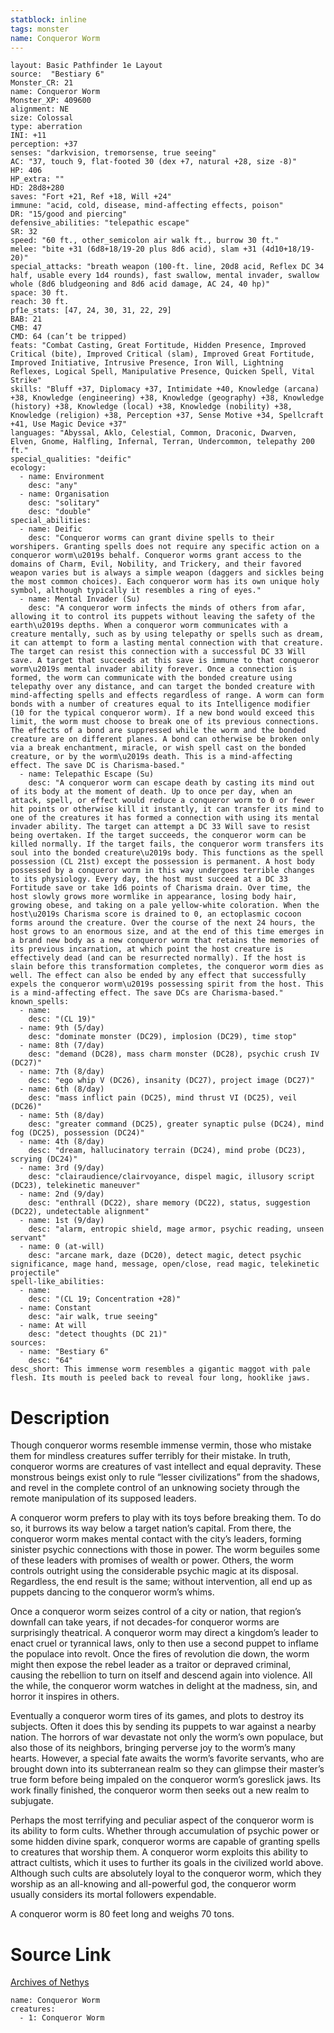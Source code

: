 ```yaml
---
statblock: inline
tags: monster
name: Conqueror Worm
---
```

```statblock
layout: Basic Pathfinder 1e Layout
source:  "Bestiary 6"
Monster_CR: 21
name: Conqueror Worm
Monster_XP: 409600
alignment: NE
size: Colossal
type: aberration
INI: +11
perception: +37
senses: "darkvision, tremorsense, true seeing"
AC: "37, touch 9, flat-footed 30 (dex +7, natural +28, size -8)"
HP: 406
HP_extra: ""
HD: 28d8+280
saves: "Fort +21, Ref +18, Will +24"
immune: "acid, cold, disease, mind-affecting effects, poison"
DR: "15/good and piercing"
defensive_abilities: "telepathic escape"
SR: 32
speed: "60 ft., other_semicolon air walk ft., burrow 30 ft."
melee: "bite +31 (6d8+18/19-20 plus 8d6 acid), slam +31 (4d10+18/19-20)"
special_attacks: "breath weapon (100-ft. line, 20d8 acid, Reflex DC 34 half, usable every 1d4 rounds), fast swallow, mental invader, swallow whole (8d6 bludgeoning and 8d6 acid damage, AC 24, 40 hp)"
space: 30 ft.
reach: 30 ft.
pf1e_stats: [47, 24, 30, 31, 22, 29]
BAB: 21
CMB: 47
CMD: 64 (can’t be tripped)
feats: "Combat Casting, Great Fortitude, Hidden Presence, Improved Critical (bite), Improved Critical (slam), Improved Great Fortitude, Improved Initiative, Intrusive Presence, Iron Will, Lightning Reflexes, Logical Spell, Manipulative Presence, Quicken Spell, Vital Strike"
skills: "Bluff +37, Diplomacy +37, Intimidate +40, Knowledge (arcana) +38, Knowledge (engineering) +38, Knowledge (geography) +38, Knowledge (history) +38, Knowledge (local) +38, Knowledge (nobility) +38, Knowledge (religion) +38, Perception +37, Sense Motive +34, Spellcraft +41, Use Magic Device +37"
languages: "Abyssal, Aklo, Celestial, Common, Draconic, Dwarven, Elven, Gnome, Halfling, Infernal, Terran, Undercommon, telepathy 200 ft."
special_qualities: "deific"
ecology:
  - name: Environment
    desc: "any"
  - name: Organisation
    desc: "solitary"
    desc: "double"
special_abilities:
  - name: Deific
    desc: "Conqueror worms can grant divine spells to their worshipers. Granting spells does not require any specific action on a conqueror worm\u2019s behalf. Conqueror worms grant access to the domains of Charm, Evil, Nobility, and Trickery, and their favored weapon varies but is always a simple weapon (daggers and sickles being the most common choices). Each conqueror worm has its own unique holy symbol, although typically it resembles a ring of eyes."
  - name: Mental Invader (Su)
    desc: "A conqueror worm infects the minds of others from afar, allowing it to control its puppets without leaving the safety of the earth\u2019s depths. When a conqueror worm communicates with a creature mentally, such as by using telepathy or spells such as dream, it can attempt to form a lasting mental connection with that creature. The target can resist this connection with a successful DC 33 Will save. A target that succeeds at this save is immune to that conqueror worm\u2019s mental invader ability forever. Once a connection is formed, the worm can communicate with the bonded creature using telepathy over any distance, and can target the bonded creature with mind-affecting spells and effects regardless of range. A worm can form bonds with a number of creatures equal to its Intelligence modifier (10 for the typical conqueror worm). If a new bond would exceed this limit, the worm must choose to break one of its previous connections. The effects of a bond are suppressed while the worm and the bonded creature are on different planes. A bond can otherwise be broken only via a break enchantment, miracle, or wish spell cast on the bonded creature, or by the worm\u2019s death. This is a mind-affecting effect. The save DC is Charisma-based."
  - name: Telepathic Escape (Su)
    desc: "A conqueror worm can escape death by casting its mind out of its body at the moment of death. Up to once per day, when an attack, spell, or effect would reduce a conqueror worm to 0 or fewer hit points or otherwise kill it instantly, it can transfer its mind to one of the creatures it has formed a connection with using its mental invader ability. The target can attempt a DC 33 Will save to resist being overtaken. If the target succeeds, the conqueror worm can be killed normally. If the target fails, the conqueror worm transfers its soul into the bonded creature\u2019s body. This functions as the spell possession (CL 21st) except the possession is permanent. A host body possessed by a conqueror worm in this way undergoes terrible changes to its physiology. Every day, the host must succeed at a DC 33 Fortitude save or take 1d6 points of Charisma drain. Over time, the host slowly grows more wormlike in appearance, losing body hair, growing obese, and taking on a pale yellow-white coloration. When the host\u2019s Charisma score is drained to 0, an ectoplasmic cocoon forms around the creature. Over the course of the next 24 hours, the host grows to an enormous size, and at the end of this time emerges in a brand new body as a new conqueror worm that retains the memories of its previous incarnation, at which point the host creature is effectively dead (and can be resurrected normally). If the host is slain before this transformation completes, the conqueror worm dies as well. The effect can also be ended by any effect that successfully expels the conqueror worm\u2019s possessing spirit from the host. This is a mind-affecting effect. The save DCs are Charisma-based."
known_spells:
  - name:
    desc: "(CL 19)"
  - name: 9th (5/day)
    desc: "dominate monster (DC29), implosion (DC29), time stop"
  - name: 8th (7/day)
    desc: "demand (DC28), mass charm monster (DC28), psychic crush IV (DC27)"
  - name: 7th (8/day)
    desc: "ego whip V (DC26), insanity (DC27), project image (DC27)"
  - name: 6th (8/day)
    desc: "mass inflict pain (DC25), mind thrust VI (DC25), veil (DC26)"
  - name: 5th (8/day)
    desc: "greater command (DC25), greater synaptic pulse (DC24), mind fog (DC25), possession (DC24)"
  - name: 4th (8/day)
    desc: "dream, hallucinatory terrain (DC24), mind probe (DC23), scrying (DC24)"
  - name: 3rd (9/day)
    desc: "clairaudience/clairvoyance, dispel magic, illusory script (DC23), telekinetic maneuver"
  - name: 2nd (9/day)
    desc: "enthrall (DC22), share memory (DC22), status, suggestion (DC22), undetectable alignment"
  - name: 1st (9/day)
    desc: "alarm, entropic shield, mage armor, psychic reading, unseen servant"
  - name: 0 (at-will)
    desc: "arcane mark, daze (DC20), detect magic, detect psychic significance, mage hand, message, open/close, read magic, telekinetic projectile"
spell-like_abilities:
  - name:
    desc: "(CL 19; Concentration +28)"
  - name: Constant
    desc: "air walk, true seeing"
  - name: At will
    desc: "detect thoughts (DC 21)"
sources:
  - name: "Bestiary 6"
    desc: "64"
desc_short: This immense worm resembles a gigantic maggot with pale flesh. Its mouth is peeled back to reveal four long, hooklike jaws.
```
# Description
Though conqueror worms resemble immense vermin, those who mistake them for mindless creatures suffer terribly for their mistake. In truth, conqueror worms are creatures of vast intellect and equal depravity. These monstrous beings exist only to rule “lesser civilizations” from the shadows, and revel in the complete control of an unknowing society through the remote manipulation of its supposed leaders. 

A conqueror worm prefers to play with its toys before breaking them. To do so, it burrows its way below a target nation’s capital. From there, the conqueror worm makes mental contact with the city’s leaders, forming sinister psychic connections with those in power. The worm beguiles some of these leaders with promises of wealth or power. Others, the worm controls outright using the considerable psychic magic at its disposal. Regardless, the end result is the same; without intervention, all end up as puppets dancing to the conqueror worm’s whims. 

Once a conqueror worm seizes control of a city or nation, that region’s downfall can take years, if not decades-for conqueror worms are surprisingly theatrical. A conqueror worm may direct a kingdom’s leader to enact cruel or tyrannical laws, only to then use a second puppet to inflame the populace into revolt. Once the fires of revolution die down, the worm might then expose the rebel leader as a traitor or depraved criminal, causing the rebellion to turn on itself and descend again into violence. All the while, the conqueror worm watches in delight at the madness, sin, and horror it inspires in others. 

Eventually a conqueror worm tires of its games, and plots to destroy its subjects. Often it does this by sending its puppets to war against a nearby nation. The horrors of war devastate not only the worm’s own populace, but also those of its neighbors, bringing perverse joy to the worm’s many hearts. However, a special fate awaits the worm’s favorite servants, who are brought down into its subterranean realm so they can glimpse their master’s true form before being impaled on the conqueror worm’s goreslick jaws. Its work finally finished, the conqueror worm then seeks out a new realm to subjugate. 

Perhaps the most terrifying and peculiar aspect of the conqueror worm is its ability to form cults. Whether through accumulation of psychic power or some hidden divine spark, conqueror worms are capable of granting spells to creatures that worship them. A conqueror worm exploits this ability to attract cultists, which it uses to further its goals in the civilized world above. Although such cults are absolutely loyal to the conqueror worm, which they worship as an all-knowing and all-powerful god, the conqueror worm usually considers its mortal followers expendable. 

A conqueror worm is 80 feet long and weighs 70 tons.
# Source Link
[Archives of Nethys](https://aonprd.com/MonsterDisplay.aspx?ItemName=Conqueror%20Worm)
```encounter-table
name: Conqueror Worm
creatures:
  - 1: Conqueror Worm
```
